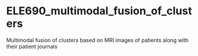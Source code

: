 # ELE690_multimodal_fusion_of_clusters
Multimodal fusion of clusters based on MRI images of patients along with their patient journals
